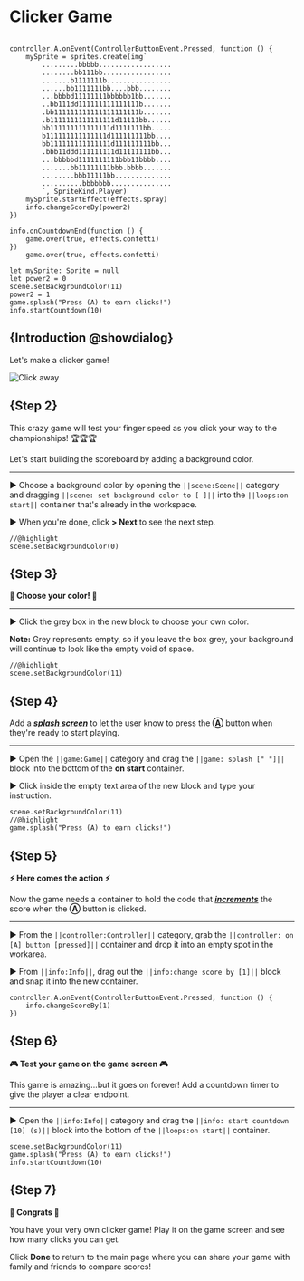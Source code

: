 # Clicker Game



``` ghost

controller.A.onEvent(ControllerButtonEvent.Pressed, function () {
    mySprite = sprites.create(img`
        .........bbbbb..................
        ........bb111bb.................
        .......b1111111b................
        ......bb1111111bb....bbb........
        ...bbbbd11111111bbbbbb1bb.......
        ..bb111dd111111111111111b.......
        .bb111111111111111111111b.......
        .b1111111111111111d11111bb......
        bb111111111111111d1111111bb.....
        b111111111111111d111111111bb....
        bb111111111111111d111111111bb...
        .bbb11ddd111111111d11111111bb...
        ...bbbbbd1111111111bbb11bbbb....
        .......bb11111111bbb.bbbb.......
        ........bbb11111bb..............
        ..........bbbbbbb...............
        `, SpriteKind.Player)
    mySprite.startEffect(effects.spray)
    info.changeScoreBy(power2)
})

info.onCountdownEnd(function () {
    game.over(true, effects.confetti)
})
    game.over(true, effects.confetti)

let mySprite: Sprite = null
let power2 = 0
scene.setBackgroundColor(11)
power2 = 1
game.splash("Press (A) to earn clicks!")
info.startCountdown(10)

```

## {Introduction @showdialog}

Let's make a clicker game!

![Click away](/static/skillmap/clicker/clicker-activity-1.gif "Click and buy bigger clickers" )


## {Step 2}
This crazy game will test your finger speed as you click your
way to the championships!
🏆🏆🏆

Let's start building the scoreboard by adding a background color.

---

► Choose a background color by opening the ``||scene:Scene||`` category and dragging
``||scene: set background color to [ ]||`` into the ``||loops:on start||``
container that's already in the workspace.

► When you're done, click **> Next** to see the next step.


```blocks
//@highlight
scene.setBackgroundColor(0)

```


## {Step 3}

**🎨 Choose your color! 🎨**

---


► Click the grey box in the new block to choose your own color.

**Note:** Grey represents empty, so if you leave the box grey,
your background will continue to look like the empty void of space.


```blocks
//@highlight
scene.setBackgroundColor(11)

```


## {Step 4}
Add a [__*splash screen*__](#splasht "A full-screen message that shows while a program or level is loading") to let the user know to press the
**Ⓐ** button when they're ready to start playing.

---

► Open the ``||game:Game||`` category and
drag the ``||game: splash [" "]||`` block into the bottom of the **on start**
container.

► Click inside the empty text area of the new block and type your instruction.


```blocks
scene.setBackgroundColor(11)
//@highlight
game.splash("Press (A) to earn clicks!")

```

## {Step 5}

**⚡ Here comes the action ⚡**

Now the game needs a container to hold the code that
[__*increments*__](#addOne "adds to a number (usually adding 1)")
the score when the **Ⓐ** button is clicked.

---

► From the ``||controller:Controller||`` category, grab the
``||controller: on [A] button [pressed]||`` container and drop it into an
empty spot in the workarea.

► From ``||info:Info||``, drag out the ``||info:change score by [1]||`` block
and snap it into the new container.


```blocks
controller.A.onEvent(ControllerButtonEvent.Pressed, function () {
    info.changeScoreBy(1)
})
```

## {Step 6}

**🎮 Test your game on the game screen 🎮**

This game is amazing...but it goes on forever! Add a countdown timer to give
the player a clear endpoint.

---

►  Open the ``||info:Info||`` category and
drag the ``||info: start countdown [10] (s)||`` block into the bottom of the
``||loops:on start||`` container.


```blocks
scene.setBackgroundColor(11)
game.splash("Press (A) to earn clicks!")
info.startCountdown(10)
```


## {Step 7}

**🎉 Congrats 🎉**

You have your very own clicker game!  Play it on the game screen and see how many clicks you can get.

Click **Done** to return to the main page where you can share your game
with family and friends to compare scores!